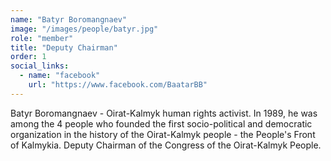 ```yaml
---
name: "Batyr Boromangnaev"
image: "/images/people/batyr.jpg"
role: "member"
title: "Deputy Chairman"
order: 1
social_links:
  - name: "facebook"
    url: "https://www.facebook.com/BaatarBB"
---
```

Batyr Boromangnaev - Oirat-Kalmyk human rights activist. In 1989, he was among the 4 people who founded the first socio-political and democratic organization in the history of the Oirat-Kalmyk people - the People's Front of Kalmykia. Deputy Chairman of the Congress of the Oirat-Kalmyk People.